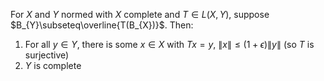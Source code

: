 For $X$ and $Y$ normed with $X$ complete and $T\in L(X,Y)$, suppose $B_{Y}\subseteq\overline{T(B_{X})}$.
Then:
1. For all $y\in Y$, there is some $x \in X$ with $Tx=y$, $\lVert x \rVert\leq (1+\epsilon)\lVert y \rVert$ (so $T$ is surjective)
2. $Y$ is complete